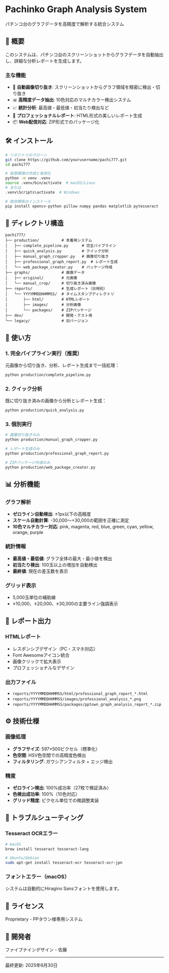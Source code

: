 # Pachinko Graph Analysis System

パチンコ台のグラフデータを高精度で解析する統合システム

## 🚀 概要

このシステムは、パチンコ台のスクリーンショットからグラフデータを自動抽出し、詳細な分析レポートを生成します。

### 主な機能
- 📸 **自動画像切り抜き**: スクリーンショットからグラフ領域を精密に検出・切り抜き
- 📊 **高精度データ抽出**: 10色対応のマルチカラー検出システム
- 📈 **統計分析**: 最高値・最低値・初当たり検出など
- 📝 **プロフェッショナルレポート**: HTML形式の美しいレポート生成
- 📦 **Web配信対応**: ZIP形式でのパッケージ化

## 🛠️ インストール

```bash
# リポジトリのクローン
git clone https://github.com/yourusername/pachi777.git
cd pachi777

# 仮想環境の作成と有効化
python -m venv .venv
source .venv/bin/activate  # macOS/Linux
# または
.venv\Scripts\activate  # Windows

# 依存関係のインストール
pip install opencv-python pillow numpy pandas matplotlib pytesseract
```

## 📁 ディレクトリ構造

```
pachi777/
├── production/          # 本番用システム
│   ├── complete_pipeline.py      # 完全パイプライン
│   ├── quick_analysis.py         # クイック分析
│   ├── manual_graph_cropper.py   # 画像切り抜き
│   ├── professional_graph_report.py  # レポート生成
│   └── web_package_creator.py    # パッケージ作成
├── graphs/              # 画像データ
│   ├── original/        # 元画像
│   └── manual_crop/     # 切り抜き済み画像
├── reports/             # 生成レポート（日時別）
│   └── YYYYMMDDHHMMSS/  # タイムスタンプディレクトリ
│       ├── html/        # HTMLレポート
│       ├── images/      # 分析画像
│       └── packages/    # ZIPパッケージ
├── dev/                 # 開発・テスト用
└── legacy/              # 旧バージョン
```

## 🎯 使い方

### 1. 完全パイプライン実行（推奨）
元画像から切り抜き、分析、レポート生成まで一括処理：

```bash
python production/complete_pipeline.py
```

### 2. クイック分析
既に切り抜き済みの画像から分析とレポート生成：

```bash
python production/quick_analysis.py
```

### 3. 個別実行

```bash
# 画像切り抜きのみ
python production/manual_graph_cropper.py

# レポート生成のみ
python production/professional_graph_report.py

# ZIPパッケージ作成のみ
python production/web_package_creator.py
```

## 📊 分析機能

### グラフ解析
- **ゼロライン自動検出**: ±1px以下の高精度
- **スケール自動計算**: -30,000〜+30,000の範囲を正確に測定
- **10色マルチカラー対応**: pink, magenta, red, blue, green, cyan, yellow, orange, purple

### 統計情報
- **最高値・最低値**: グラフ全体の最大・最小値を検出
- **初当たり検出**: 100玉以上の増加を自動検出
- **最終値**: 現在の差玉数を表示

### グリッド表示
- 5,000玉単位の補助線
- ±10,000、±20,000、±30,000の主要ライン強調表示

## 🎨 レポート出力

### HTMLレポート
- レスポンシブデザイン（PC・スマホ対応）
- Font Awesomeアイコン統合
- 画像クリックで拡大表示
- プロフェッショナルなデザイン

### 出力ファイル
- `reports/YYYYMMDDHHMMSS/html/professional_graph_report_*.html`
- `reports/YYYYMMDDHHMMSS/images/professional_analysis_*.png`
- `reports/YYYYMMDDHHMMSS/packages/pptown_graph_analysis_report_*.zip`

## ⚙️ 技術仕様

### 画像処理
- **グラフサイズ**: 597×500ピクセル（標準化）
- **色空間**: HSV色空間での高精度色検出
- **フィルタリング**: ガウシアンフィルタ + エッジ検出

### 精度
- **ゼロライン検出**: 100%成功率（27枚で検証済み）
- **色検出成功率**: 100%（10色対応）
- **グリッド精度**: ピクセル単位での微調整実装

## 🔧 トラブルシューティング

### Tesseract OCRエラー
```bash
# macOS
brew install tesseract tesseract-lang

# Ubuntu/Debian
sudo apt-get install tesseract-ocr tesseract-ocr-jpn
```

### フォントエラー（macOS）
システムは自動的にHiragino Sansフォントを使用します。

## 📝 ライセンス

Proprietary - PPタウン様専用システム

## 👥 開発者

ファイブナインデザイン - 佐藤

---

最終更新: 2025年6月30日